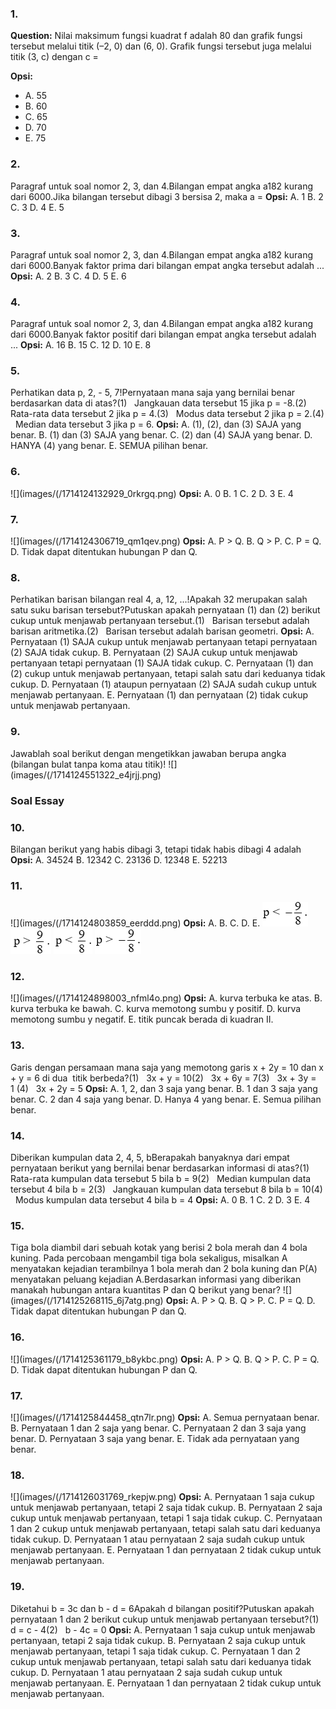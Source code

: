 
### 1.

**Question:** Nilai maksimum fungsi kuadrat f adalah 80 dan grafik fungsi tersebut melalui titik (–2, 0) dan (6, 0). Grafik fungsi tersebut juga melalui titik (3, c) dengan c =

**Opsi:**
- A. 55
- B. 60
- C. 65
- D. 70
- E. 75
### 2.
Paragraf untuk soal nomor 2, 3, dan 4.Bilangan empat angka a182 kurang dari 6000.Jika bilangan tersebut dibagi 3 bersisa 2, maka a =
**Opsi:**
A. 1
B. 2
C. 3
D. 4
E. 5
### 3.
Paragraf untuk soal nomor 2, 3, dan 4.Bilangan empat angka a182 kurang dari 6000.Banyak faktor prima dari bilangan empat angka tersebut adalah ...
**Opsi:**
A. 2
B. 3
C. 4
D. 5
E. 6
### 4.
Paragraf untuk soal nomor 2, 3, dan 4.Bilangan empat angka a182 kurang dari 6000.Banyak faktor positif dari bilangan empat angka tersebut adalah ...
**Opsi:**
A. 16
B. 15
C. 12
D. 10
E. 8
### 5.
Perhatikan data p, 2, - 5, 7!Pernyataan mana saja yang bernilai benar berdasarkan data di atas?(1)   Jangkauan data tersebut 15 jika p = -8.(2)   Rata-rata data tersebut 2 jika p = 4.(3)   Modus data tersebut 2 jika p = 2.(4)   Median data tersebut 3 jika p = 6.
**Opsi:**
A. (1), (2), dan (3) SAJA yang benar.
B. (1) dan (3) SAJA yang benar.
C. (2) dan (4) SAJA yang benar.
D. HANYA (4) yang benar.
E. SEMUA pilihan benar.
### 6.
![](images/(/1714124132929_0rkrgq.png)
**Opsi:**
A. 0
B. 1
C. 2
D. 3
E. 4
### 7.
![](images/(/1714124306719_qm1qev.png)
**Opsi:**
A. P > Q.
B. Q > P.
C. P = Q.
D. Tidak dapat ditentukan hubungan P dan Q.
### 8.
Perhatikan barisan bilangan real 4, a, 12, ...!Apakah 32 merupakan salah satu suku barisan tersebut?Putuskan apakah pernyataan (1) dan (2) berikut cukup untuk menjawab pertanyaan tersebut.(1)   Barisan tersebut adalah barisan aritmetika.(2)   Barisan tersebut adalah barisan geometri.
**Opsi:**
A. Pernyataan (1) SAJA cukup untuk menjawab pertanyaan tetapi pernyataan (2) SAJA tidak cukup.
B. Pernyataan (2) SAJA cukup untuk menjawab pertanyaan tetapi pernyataan (1) SAJA tidak cukup.
C. Pernyataan (1) dan (2) cukup untuk menjawab pertanyaan, tetapi salah satu dari keduanya tidak cukup.
D. Pernyataan (1) ataupun pernyataan (2) SAJA sudah cukup untuk menjawab pertanyaan.
E. Pernyataan (1) dan pernyataan (2) tidak cukup untuk menjawab pertanyaan.
### 9.
Jawablah soal berikut dengan mengetikkan jawaban berupa angka (bilangan bulat tanpa koma atau titik)!
![](images/(/1714124551322_e4jrjj.png)
### Soal Essay
### 10.
Bilangan berikut yang habis dibagi 3, tetapi tidak habis dibagi 4 adalah
**Opsi:**
A. 34524
B. 12342
C. 23136
D. 12348
E. 52213
### 11.
![](images/(/1714124803859_eerddd.png)
**Opsi:**
A.
B.
C.
D.
E.
![](images//1714124803859_tf5fpl.png)
![](images//1714124803860_salrkd.png)
![](images//1714124803860_ziyj9x.png)
![](images//1714124803860_h91krr.png)
### 12.
![](images/(/1714124898003_nfml4o.png)
**Opsi:**
A. kurva terbuka ke atas.
B. kurva terbuka ke bawah.
C. kurva memotong sumbu y positif.
D. kurva memotong sumbu y negatif.
E. titik puncak berada di kuadran II.
### 13.
Garis dengan persamaan mana saja yang memotong garis x + 2y = 10 dan x + y = 6 di dua  titik berbeda?(1)   3x + y = 10(2)   3x + 6y = 7(3)   3x + 3y = 1 (4)   3x + 2y = 5
**Opsi:**
A. 1, 2, dan 3 saja yang benar.
B. 1 dan 3 saja yang benar.
C. 2 dan 4 saja yang benar.
D. Hanya 4 yang benar.
E. Semua pilihan benar.
### 14.
Diberikan kumpulan data 2, 4, 5, bBerapakah banyaknya dari empat pernyataan berikut yang bernilai benar berdasarkan informasi di atas?(1)   Rata-rata kumpulan data tersebut 5 bila b = 9(2)   Median kumpulan data tersebut 4 bila b = 2(3)   Jangkauan kumpulan data tersebut 8 bila b = 10(4)   Modus kumpulan data tersebut 4 bila b = 4
**Opsi:**
A. 0
B. 1
C. 2
D. 3
E. 4
### 15.
Tiga bola diambil dari sebuah kotak yang berisi 2 bola merah dan 4 bola kuning. Pada percobaan mengambil tiga bola sekaligus, misalkan A menyatakan kejadian terambilnya 1 bola merah dan 2 bola kuning dan P(A) menyatakan peluang kejadian A.Berdasarkan informasi yang diberikan manakah hubungan antara kuantitas P dan Q berikut yang benar?
![](images/(/1714125268115_6j7atg.png)
**Opsi:**
A. P > Q.
B. Q > P.
C. P = Q.
D. Tidak dapat ditentukan hubungan P dan Q.
### 16.
![](images/(/1714125361179_b8ykbc.png)
**Opsi:**
A. P > Q.
B. Q > P.
C. P = Q.
D. Tidak dapat ditentukan hubungan P dan Q.
### 17.
![](images/(/1714125844458_qtn7lr.png)
**Opsi:**
A. Semua pernyataan benar.
B. Pernyataan 1 dan 2 saja yang benar.
C. Pernyataan 2 dan 3 saja yang benar.
D. Pernyataan 3 saja yang benar.
E. Tidak ada pernyataan yang benar.
### 18.
![](images/(/1714126031769_rkepjw.png)
**Opsi:**
A. Pernyataan 1 saja cukup untuk menjawab pertanyaan, tetapi 2 saja tidak cukup.
B. Pernyataan 2 saja cukup untuk menjawab pertanyaan, tetapi 1 saja tidak cukup.
C. Pernyataan 1 dan 2 cukup untuk menjawab pertanyaan, tetapi salah satu dari keduanya tidak cukup.
D. Pernyataan 1 atau pernyataan 2 saja sudah cukup untuk menjawab pertanyaan.
E. Pernyataan 1 dan pernyataan 2 tidak cukup untuk menjawab pertanyaan.
### 19.
Diketahui b = 3c dan b - d = 6Apakah d bilangan positif?Putuskan apakah pernyataan 1 dan 2 berikut cukup untuk menjawab pertanyaan tersebut?(1)   d = c - 4(2)   b - 4c = 0
**Opsi:**
A. Pernyataan 1 saja cukup untuk menjawab pertanyaan, tetapi 2 saja tidak cukup.
B. Pernyataan 2 saja cukup untuk menjawab pertanyaan, tetapi 1 saja tidak cukup.
C. Pernyataan 1 dan 2 cukup untuk menjawab pertanyaan, tetapi salah satu dari keduanya tidak cukup.
D. Pernyataan 1 atau pernyataan 2 saja sudah cukup untuk menjawab pertanyaan.
E. Pernyataan 1 dan pernyataan 2 tidak cukup untuk menjawab pertanyaan.
